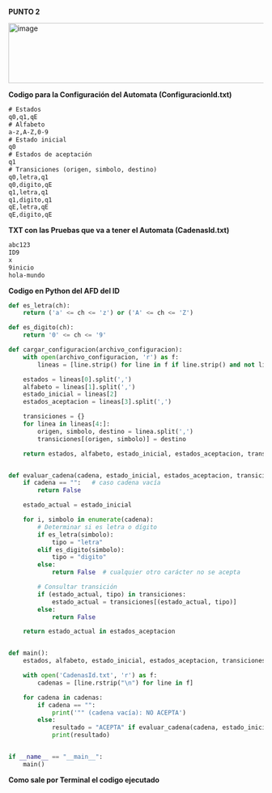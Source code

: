 **PUNTO 2**

<img width="662" height="119" alt="image" src="https://github.com/user-attachments/assets/8be3141d-f3df-4867-af89-6176e803d2ce" />

**Codigo para la Configuración del Automata (ConfiguracionId.txt)**
```txt
# Estados
q0,q1,qE
# Alfabeto
a-z,A-Z,0-9
# Estado inicial
q0
# Estados de aceptación
q1
# Transiciones (origen, simbolo, destino)
q0,letra,q1
q0,digito,qE
q1,letra,q1
q1,digito,q1
qE,letra,qE
qE,digito,qE

```
**TXT con las Pruebas que va a tener el Automata (CadenasId.txt)**
```txt
abc123
ID9
x
9inicio
hola-mundo

```
**Codigo en Python del AFD del ID**
```python
def es_letra(ch):
    return ('a' <= ch <= 'z') or ('A' <= ch <= 'Z')

def es_digito(ch):
    return '0' <= ch <= '9'

def cargar_configuracion(archivo_configuracion):
    with open(archivo_configuracion, 'r') as f:
        lineas = [line.strip() for line in f if line.strip() and not line.startswith("#")]

    estados = lineas[0].split(',')
    alfabeto = lineas[1].split(',')
    estado_inicial = lineas[2]
    estados_aceptacion = lineas[3].split(',')

    transiciones = {}
    for linea in lineas[4:]:
        origen, simbolo, destino = linea.split(',')
        transiciones[(origen, simbolo)] = destino

    return estados, alfabeto, estado_inicial, estados_aceptacion, transiciones


def evaluar_cadena(cadena, estado_inicial, estados_aceptacion, transiciones):
    if cadena == "":   # caso cadena vacía
        return False

    estado_actual = estado_inicial

    for i, simbolo in enumerate(cadena):
        # Determinar si es letra o dígito
        if es_letra(simbolo):
            tipo = "letra"
        elif es_digito(simbolo):
            tipo = "digito"
        else:
            return False  # cualquier otro carácter no se acepta

        # Consultar transición
        if (estado_actual, tipo) in transiciones:
            estado_actual = transiciones[(estado_actual, tipo)]
        else:
            return False

    return estado_actual in estados_aceptacion


def main():
    estados, alfabeto, estado_inicial, estados_aceptacion, transiciones = cargar_configuracion('ConfiguracionId.txt')

    with open('CadenasId.txt', 'r') as f:
        cadenas = [line.rstrip("\n") for line in f]

    for cadena in cadenas:
        if cadena == "":
            print('"" (cadena vacía): NO ACEPTA')
        else:
            resultado = "ACEPTA" if evaluar_cadena(cadena, estado_inicial, estados_aceptacion, transiciones) else "NO ACEPTA"
            print(resultado)


if __name__ == "__main__":
    main()

```
**Como sale por Terminal el codigo ejecutado**
